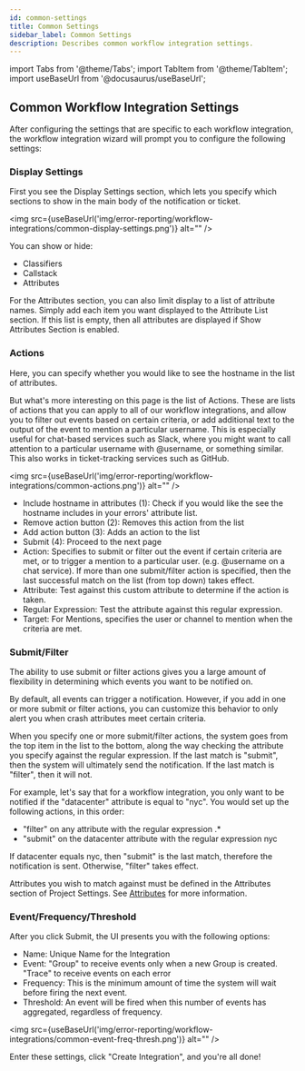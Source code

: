 ```yaml
---
id: common-settings
title: Common Settings
sidebar_label: Common Settings
description: Describes common workflow integration settings.
---
```

import Tabs from '@theme/Tabs';
import TabItem from '@theme/TabItem';
import useBaseUrl from '@docusaurus/useBaseUrl';

## Common Workflow Integration Settings
After configuring the settings that are specific to each workflow integration, the workflow integration wizard will prompt you to configure the following settings:

### Display Settings
First you see the Display Settings section, which lets you specify which sections to show in the main body of the notification or ticket.

<img src={useBaseUrl('img/error-reporting/workflow-integrations/common-display-settings.png')} alt="" />

You can show or hide:
- Classifiers
- Callstack
- Attributes

For the Attributes section, you can also limit display to a list of attribute names. Simply add each item you want displayed to the Attribute List section. If this list is empty, then all attributes are displayed if Show Attributes Section is enabled.

### Actions
Here, you can specify whether you would like to see the hostname in the list of attributes.

But what's more interesting on this page is the list of Actions. These are lists of actions that you can apply to all of our workflow integrations, and allow you to filter out events based on certain criteria, or add additional text to the output of the event to mention a particular username. This is especially useful for chat-based services such as Slack, where you might want to call attention to a particular username with @username, or something similar. This also works in ticket-tracking services such as GitHub.

<img src={useBaseUrl('img/error-reporting/workflow-integrations/common-actions.png')} alt="" />

- Include hostname in attributes (1): Check if you would like the see the hostname includes in your errors' attribute list.
- Remove action button (2): Removes this action from the list
- Add action button (3): Adds an action to the list
- Submit (4): Proceed to the next page
- Action: Specifies to submit or filter out the event if certain criteria are met, or to trigger a mention to a particular user. (e.g. @username on a chat service). If more than one submit/filter action is specified, then the last successful match on the list (from top down) takes effect.
- Attribute: Test against this custom attribute to determine if the action is taken.
- Regular Expression: Test the attribute against this regular expression.
- Target: For Mentions, specifies the user or channel to mention when the criteria are met.

### Submit/Filter
The ability to use submit or filter actions gives you a large amount of flexibility in determining which events you want to be notified on.

By default, all events can trigger a notification. However, if you add in one or more submit or filter actions, you can customize this behavior to only alert you when crash attributes meet certain criteria.

When you specify one or more submit/filter actions, the system goes from the top item in the list to the bottom, along the way checking the attribute you specify against the regular expression. If the last match is "submit", then the system will ultimately send the notification. If the last match is "filter", then it will not.

For example, let's say that for a workflow integration, you only want to be notified if the "datacenter" attribute is equal to "nyc". You would set up the following actions, in this order:

- "filter" on any attribute with the regular expression .*
- "submit" on the datacenter attribute with the regular expression nyc

If datacenter equals nyc, then "submit" is the last match, therefore the notification is sent. Otherwise, "filter" takes effect.

Attributes you wish to match against must be defined in the Attributes section of Project Settings. See [Attributes](/error-reporting/project-setup/attributes/) for more information.

### Event/Frequency/Threshold
After you click Submit, the UI presents you with the following options:
- Name: Unique Name for the Integration
- Event: "Group" to receive events only when a new Group is created. "Trace" to receive events on each error
- Frequency: This is the minimum amount of time the system will wait before firing the next event.
- Threshold: An event will be fired when this number of events has aggregated, regardless of frequency.

<img src={useBaseUrl('img/error-reporting/workflow-integrations/common-event-freq-thresh.png')} alt="" />

Enter these settings, click "Create Integration", and you're all done!
